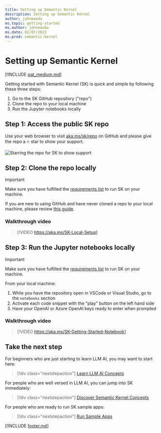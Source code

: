 ```yaml
---
title: Setting up Semantic Kernel
description: Setting up Semantic Kernel
author: johnmaeda
ms.topic: getting-started
ms.author: johnmaeda
ms.date: 02/07/2023
ms.prod: semantic-kernel
---
```

# Setting up Semantic Kernel

[!INCLUDE [pat_medium.md](../includes/pat_medium.md)]

Getting started with Semantic Kernel (SK) is quick and simple by following these three steps:

1. Go to the SK GitHub repository ("repo")
2. Clone the repo to your local machine
3. Run the Jupyter notebooks locally

## Step 1: Access the public SK repo

Use your web browser to visit [aka.ms/sk/repo](aka.ms/sk/repo) on GitHub and please give the repo a ⭐️ star to show your support.

![Starring the repo for SK to show support](/semantic-kernel/media/pleasestarrepo.png)

## Step 2: Clone the repo locally

> [!IMPORTANT]
> Make sure you have fulfilled the [requirements list](requirements) to run SK on your machine.

If you are new to using GitHub and have never cloned a repo to your local machine, please review [this guide](https://docs.github.com/repositories/creating-and-managing-repositories/cloning-a-repository).

### Walkthrough video

> [!VIDEO https://aka.ms/SK-Local-Setup]

## Step 3: Run the Jupyter notebooks locally

> [!IMPORTANT]
> Make sure you have fulfilled the [requirements list](requirements) to run SK on your machine.

From your local machine:

1. While you have the repository open in VSCode or Visual Studio, go to the `notebooks` section
2. Activate each code snippet with the "play" button on the left hand side
3. Have your OpenAI or Azure OpenAI keys ready to enter when prompted

### Walkthrough video

> [!VIDEO https://aka.ms/SK-Getting-Started-Notebook] 

## Take the next step

For beginners who are just starting to learn LLM AI, you may want to start here:

> [!div class="nextstepaction"]
> [Learn LLM AI Concepts](../concepts-ai/overview)

For people who are well versed in LLM AI, you can jump into SK immediately:

> [!div class="nextstepaction"]
> [Discover Semantic Kernel Concepts](../concepts-sk/overview)

For people who are ready to run SK sample apps:

> [!div class="nextstepaction"]
> [Run Sample Apps](../samples/overview)

[!INCLUDE [footer.md](../includes/footer.md)]
